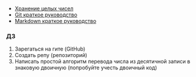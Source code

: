 - [Хранение целых чисел](%D0%A5%D1%80%D0%B0%D0%BD%D0%B5%D0%BD%D0%B8%D0%B5%20%D1%86%D0%B5%D0%BB%D1%8B%D1%85%20%D1%87%D0%B8%D1%81%D0%B5%D0%BB.md)
- [Git краткое руководство](Git%20%D0%BA%D1%80%D0%B0%D1%82%D0%BA%D0%BE%D0%B5%20%D1%80%D1%83%D0%BA%D0%BE%D0%B2%D0%BE%D0%B4%D1%81%D1%82%D0%B2%D0%BE.md)
- [Markdown краткое руководство](Markdown%20%D0%BA%D1%80%D0%B0%D1%82%D0%BA%D0%BE%D0%B5%20%D1%80%D1%83%D0%BA%D0%BE%D0%B2%D0%BE%D0%B4%D1%81%D1%82%D0%B2%D0%BE.md)

### ДЗ

1. Зарегаться на гите (GitHub)
2. Создать репу (репозиторий)
3. Написать простой алгоритм перевода числа из десятичной записи в знаковую двоичную (попробуйте учесть двоичный код)
